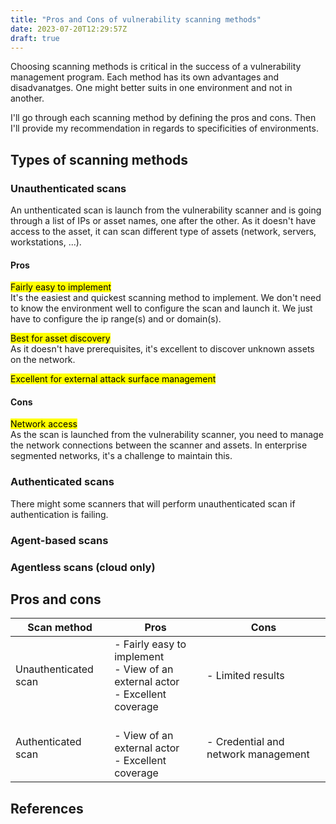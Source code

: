 ```yaml
---
title: "Pros and Cons of vulnerability scanning methods"
date: 2023-07-20T12:29:57Z
draft: true
---
```


Choosing scanning methods is critical in the success of a vulnerability management program. Each method has its own advantages and disadvanatges. One might better suits in one environment and not in another. 

I'll go through each scanning method by defining the pros and cons. Then I'll provide my recommendation in regards to specificities of environments. 

## Types of scanning methods
### Unauthenticated scans
An unthenticated scan is launch from the vulnerability scanner and is going through a list of IPs or asset names, one after the other. As it doesn't have access to the asset, it can scan different type of assets (network, servers, workstations, ...).

#### Pros
<mark>Fairly easy to implement</mark><br/>
It's the easiest and quickest scanning method to implement. We don't need to know the environment well to configure the scan and launch it. We just have to configure the ip range(s) and or domain(s). 

<mark>Best for asset discovery</mark><br/>
As it doesn't have prerequisites, it's excellent to discover unknown assets on the network. 

<mark>Excellent for external attack surface management</mark><br/>


#### Cons
<mark>Network access</mark><br/>
As the scan is launched from the vulnerability scanner, you need to manage the network connections between the scanner and assets. In enterprise segmented networks, it's a challenge to maintain this. 

### Authenticated scans

There might some scanners that will perform unauthenticated scan if authentication is failing. 

### Agent-based scans

### Agentless scans (cloud only)

## Pros and cons
| Scan method | Pros | Cons |
|--|--|--|
| Unauthenticated scan | - Fairly easy to implement<br/>- View of an external actor<br/>- Excellent coverage | - Limited results |
| Authenticated scan | <br/>- View of an external actor<br/>- Excellent coverage | - Credential and network management |

## References

